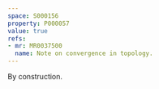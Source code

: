 ```yaml
---
space: S000156
property: P000057
value: true
refs:
- mr: MR0037500
  name: Note on convergence in topology.
---
```


By construction.
